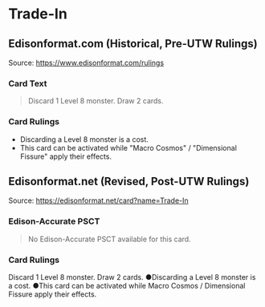 # Trade-In

## Edisonformat.com (Historical, Pre-UTW Rulings)

Source: https://www.edisonformat.com/rulings

### Card Text

> Discard 1 Level 8 monster. Draw 2 cards.

### Card Rulings

*   Discarding a Level 8 monster is a cost.
*   This card can be activated while "Macro Cosmos" / "Dimensional Fissure" apply their effects.

## Edisonformat.net (Revised, Post-UTW Rulings)

Source: https://edisonformat.net/card?name=Trade-In

### Edison-Accurate PSCT

> No Edison-Accurate PSCT available for this card.

### Card Rulings

Discard 1 Level 8 monster. Draw 2 cards.
●Discarding a Level 8 monster is a cost.
●This card can be activated while Macro Cosmos / Dimensional Fissure apply their effects.
            